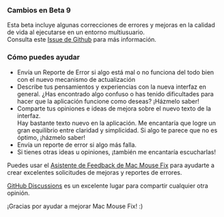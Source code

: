 ### Cambios en Beta 9

Esta beta incluye algunas correcciones de errores y mejoras en la calidad de vida al ejecutarse en un entorno multiusuario. \
Consulta este [Issue de Github](https://github.com/noah-nuebling/mac-mouse-fix/issues/93) para más información.

### Cómo puedes ayudar

- Envía un Reporte de Error si algo está mal o no funciona del todo bien con el nuevo mecanismo de actualización
- Describe tus pensamientos y experiencias con la nueva interfaz en general. ¿Has encontrado algo confuso o has tenido dificultades para hacer que la aplicación funcione como deseas? ¡Házmelo saber!
- Comparte tus opiniones e ideas de mejora sobre el nuevo texto de la interfaz.\
   Hay bastante texto nuevo en la aplicación. Me encantaría que logre un gran equilibrio entre claridad y simplicidad. Si algo te parece que no es óptimo, ¡házmelo saber!
- Envía un reporte de error si algo más falla.
- Si tienes otras ideas u opiniones, ¡también me encantaría escucharlas!

Puedes usar el [Asistente de Feedback de Mac Mouse Fix](https://github.com/noah-nuebling/mac-mouse-fix/issues/new/choose) para ayudarte a crear excelentes solicitudes de mejoras y reportes de errores.

[GitHub Discussions](https://github.com/noah-nuebling/mac-mouse-fix/discussions/82) es un excelente lugar para compartir cualquier otra opinión.

¡Gracias por ayudar a mejorar Mac Mouse Fix! :)